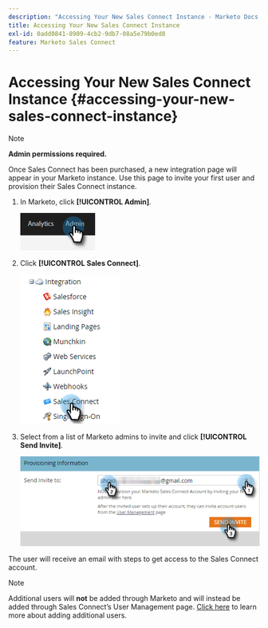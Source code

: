 ```yaml
---
description: "Accessing Your New Sales Connect Instance - Marketo Docs - Product Documentation"
title: Accessing Your New Sales Connect Instance
exl-id: 0add0841-8909-4cb2-9db7-08a5e79b0ed8
feature: Marketo Sales Connect
---
```

# Accessing Your New Sales Connect Instance {#accessing-your-new-sales-connect-instance}

>[!NOTE]
>
>**Admin permissions required.**

Once Sales Connect has been purchased, a new integration page will appear in your Marketo instance. Use this page to invite your first user and provision their Sales Connect instance.

1. In Marketo, click **[!UICONTROL Admin]**.

   ![](assets/accessing-your-new-sales-connect-instance-1.png)

1. Click **[!UICONTROL Sales Connect]**.

   ![](assets/accessing-your-new-sales-connect-instance-2.png)

1. Select from a list of Marketo admins to invite and click **[!UICONTROL Send Invite]**.

   ![](assets/accessing-your-new-sales-connect-instance-3.png)

The user will receive an email with steps to get access to the Sales Connect account.

>[!NOTE]
>
>Additional users will **not** be added through Marketo and will instead be added through Sales Connect’s User Management page. [Click here](/help/marketo/product-docs/marketo-sales-connect/admin/invite-users.md) to learn more about adding additional users.
